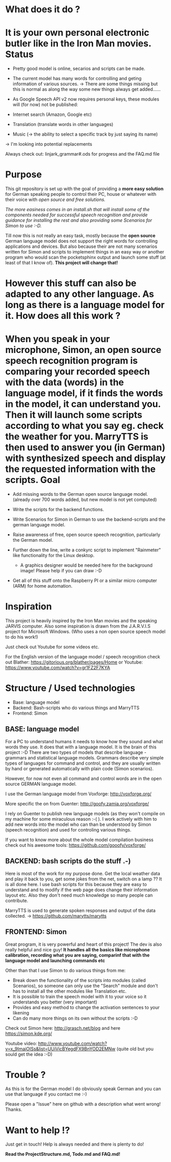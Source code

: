 What does it do ?
=======
It is your own personal electronic butler like in the Iron Man movies. 
Status
=======
- Pretty good model is online, secarios and scripts can be made.
 - The current model has many words for controlling and geting information of various sources.
 -> There are some things missing but this is normal as along the way some new things always get added......

- As Google Speech API v2 now requires personal keys, these modules will (for now) not be published:
 - Internet search (Amazon, Google etc)
 - Translation (translate words in other languages)
 - Music (-> the ability to select a specific track by just saying its name)
 
 -> I'm looking into potential replacements
 
Always check out: linjark_grammar#.ods for progress and the FAQ.md file

Purpose
========
This git repository is set up with the goal of providing a __more easy solution__ for German speaking people to control their PC, house or whatever with their voice with *open source and free solutions.*

*The more easiness comes in an install.sh that will install some of the components needed for successful speech recognition and provide guidance for installing the rest and also providing some Scenarios for Simon to use :-D.*

Till now this is not really an easy task, mostly because the __open source__ German language model does not support the right words for controlling applications and devices. But also because their are not many scenarios written for Simon and scripts to implement things in an easy way or another program who would scan the pocketsphinx output and launch some stuff (at least of that I know of). __This project will change that!__

__However this stuff can also be adapted to any other language. As long as there is a language model for it.__
How does all this work ?
=========================

When you speak in your microphone, Simon, an open source speech recognition program is comparing your recorded speech with the data (words) in the language model, if it finds the words in the model, it can understand you. Then it will launch some scripts according to what you say eg. check the weather for you. MarryTTS is then used to answer you (in German) with synthesized speech and display the requested information with the scripts.
Goal
====
- Add missing words to the German open source language model. (already over 700 words added, but new model is not yet computed)
- Write the scripts for the backend functions.
- Write Scenarios for Simon in German to use the backend-scripts and the german language model.
- Raise awareness of free, open source speech recognition, particularly the German model.

- Further down the line, write a conkyrc script to implement "Rainmeter" like functionality for the Linux desktop.
  - A graphics designer would be needed here for the background image! Please help if you can draw :-D
- Get all of this stuff onto the Raspberry PI or a similar micro computer (ARM) for home automation.

Inspiration
============
This project is heavily inspired by the Iron Man movies and the speaking JARVIS computer. Also some inspiration is drawn from the J.A.R.V.I.S project for Microsoft Windows. (Who uses a non open source speech model to do his work!)

Just check out Youtube for some videos etc. 

For the English version of the language model / speech recognition check out Blather: https://gitorious.org/blather/pages/Home or Youtube: https://www.youtube.com/watch?v=gr1FZ2F7KYA


Structure / Used technologies
=============================

- Base: language model
- Backend: Bash-scripts who do various things and MarryTTS
- Frontend: Simon 

BASE: language model
---------------------
For a PC to understand humans it needs to know how they sound and what words they use. It does that with a language model. It is the brain of this project :-D
There are two types of models that describe language - grammars and statistical language models. Grammars describe very simple types of languages for command and control, and they are usually written by hand or generated automatically with plain code (Simon scenarios). 

However, for now not even all command and control words are in the open source GERMAN language model.

I use the German language model from Voxforge: http://voxforge.org/

More specific the on from Guenter: http://goofy.zamia.org/voxforge/

I rely on Guenter to publish new language models (as they won't compile on my machine for some miraculous reason :-( ).
I work actively with him to add new words into the model who can than be understood by Simon (speech recognition) and used for controling various things.

If you want to know more about the whole model compilation business check out his awesome tools: https://github.com/gooofy/voxforge/

BACKEND: bash scripts do the stuff .-)
----------------------------------
Here is most of the work for my purpose done. Get the local weather data and play it back to you, get some jokes from the net, switch on a lamp ??
It is all done here. I use bash scripts for this because they are easy to understand and to modify if the web page does change their information layout etc. Also they don't need much knowledge so many people can contribute.

MarryTTS is used to generate spoken responses and output of the data collected. -> https://github.com/marytts/marytts

FRONTEND: Simon
-----------------

Great program, it is very powerful and heart of this project! The dev is also really helpful and nice guy! 
__It handles all the basics like microphone calibration, recording what you are saying, comparinf that with the language model and launching commands etc__

Other than that I use Simon to do various things from me:

- Break down the functionality of the scripts into modules (called Scenarios), so someone can only use the "Search" module and don't has to install all the other modules like Translation etc.
- It is possible to train the speech model with it to your voice so it understands you better (very important)
- Provides and easy method to change the activation sentences to your likening
- Can do many more things on its own without the scripts :-D

Check out Simon here: http://grasch.net/blog and here https://simon.kde.org/ 

Youtube video: http://www.youtube.com/watch?v=x_9ImaiOISs&list=UUiVicBYegdFX9BnYOD2EMNw (quite old but you sould get the idea :-D)


Trouble ?
==========

As this is for the German model I do obviously speak German and you can use that language if you contact me :-)

Please open a "Issue" here on github with a description what went wrong! Thanks.


Want to help !?
==============

Just get in touch! Help is always needed and there is plenty to do!

__Read the ProjectStructure.md, Todo.md and FAQ.md!__


